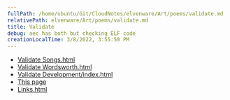 ```yaml
---
fullPath: /home/ubuntu/Git/CloudNotes/elvenware/Art/poems/validate.md
relativePath: elvenware/Art/poems/validate.md
title: Validate
debug: aec has both but checking ELF code
creationLocalTime: 3/8/2022, 3:55:50 PM
---
```


<!-- toc -->
<!-- tocstop -->

-   [Validate
    Songs.html](http://validator.w3.org/check?uri=http%3A%2F%2Fwww.elvenware.com%2Fcharlie%2Fpoems%2Fsongs.html)
-   [Validate
    Wordsworth.html](http://validator.w3.org/check?uri=http%3A%2F%2Fwww.elvenware.com%2Fcharlie%2Fpoems%2FWordsworth.html)
-   [Validate
    Development/index.html](http://validator.w3.org/check?uri=http%3A%2F%2Fwww.elvenware.com%2Fcharlie%2Fdevelopment%2Findex.html)
-   [This
    page](http://validator.w3.org/check?uri=http%3A%2F%2Fwww.elvenware.com%2Fcharlie%2Fpoems%2Fvalidate.html)
-   [Links.html](http://validator.w3.org/check?uri=http%3A%2F%2Fwww.elvenware.com%2Fcharlie%2Flinks.html)


